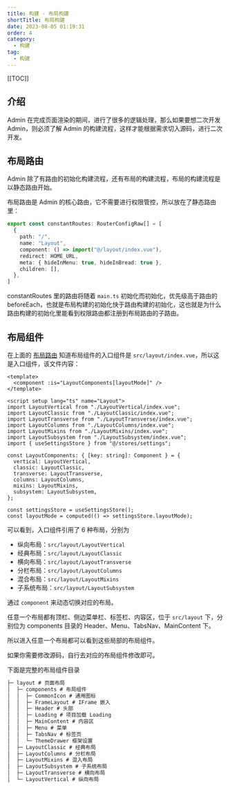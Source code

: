 ```yaml
---
title: 构建 - 布局构建
shortTitle: 布局构建
date: 2023-08-05 01:19:31
order: 4
category:
  - 构建
tag: 
  - 构建
---
```


[[TOC]]



## 介绍

Admin 在完成页面渲染的期间，进行了很多的逻辑处理，那么如果要想二次开发 Admin，则必须了解 Admin 的构建流程，这样才能根据需求切入源码，进行二次开发。

## 布局路由

Admin 除了有路由的初始化构建流程，还有布局的构建流程，布局的构建流程是以静态路由开始。

布局路由是 Admin 的核心路由，它不需要进行权限管控，所以放在了静态路由里：

```typescript
export const constantRoutes: RouterConfigRaw[] = [
  {
    path: "/",
    name: "Layout",
    component: () => import("@/layout/index.vue"),
    redirect: HOME_URL,
    meta: { hideInMenu: true, hideInBread: true },
    children: [],
  },
]
```

constantRoutes 里的路由将随着 `main.ts` 初始化而初始化，优先级高于路由的 beforeEach，也就是布局构建的初始化快于路由构建的初始化，这也就是为什么路由构建的初始化里能看到权限路由都注册到布局路由的子路由。

## 布局组件

在上面的 [布局路由](#布局路由) 知道布局组件的入口组件是 `src/layout/index.vue`，所以这是入口组件，该文件内容：

```vue
<template>
  <component :is="LayoutComponents[layoutMode]" />
</template>

<script setup lang="ts" name="Layout">
import LayoutVertical from "./LayoutVertical/index.vue";
import LayoutClassic from "./LayoutClassic/index.vue";
import LayoutTransverse from "./LayoutTransverse/index.vue";
import LayoutColumns from "./LayoutColumns/index.vue";
import LayoutMixins from "./LayoutMixins/index.vue";
import LayoutSubsystem from "./LayoutSubsystem/index.vue";
import { useSettingsStore } from "@/stores/settings";
  
const LayoutComponents: { [key: string]: Component } = {
  vertical: LayoutVertical,
  classic: LayoutClassic,
  transverse: LayoutTransverse,
  columns: LayoutColumns,
  mixins: LayoutMixins,
  subsystem: LayoutSubsystem,
};
  
const settingsStore = useSettingsStore();
const layoutMode = computed(() => settingsStore.layoutMode);
```

可以看到，入口组件引用了 6 种布局，分别为

- 纵向布局：`src/layout/LayoutVertical` 
- 经典布局：`src/layout/LayoutClassic`
- 横向布局：`src/layout/LayoutTransverse`
- 分栏布局：`src/layout/LayoutColumns`
- 混合布局：`src/layout/LayoutMixins`
- 子系统布局：`src/layout/LayoutSubsystem`

通过 `component` 来动态切换对应的布局。

任意一个布局都有顶栏、侧边菜单栏、标签栏、内容区，位于 `src/layout` 下，分别位为 components 目录的 Header、Menu、TabsNav、MainContent 下。

所以进入任意一个布局都可以看到这些局部的布局组件。

如果你需要修改源码，自行去对应的布局组件修改即可。

下面是完整的布局组件目录

```markdown
├─ layout # 页面布局
│  ├─ components # 布局组件
│  │  ├─ CommonIcon # 通用图标
│  │  ├─ FrameLayout # IFrame 嵌入
│  │  ├─ Header # 头部
│  │  ├─ Loading # 项目加载 Loading 
│  │  ├─ MainContent # 内容区
│  │  ├─ Menu # 菜单
│  │  ├─ TabsNav # 标签页
│  │  └─ ThemeDrawer 框架设置
│  ├─ LayoutClassic # 经典布局
│  ├─ LayoutColumns # 分栏布局
│  ├─ LayoutMixins # 混入布局
│  ├─ LayoutSubsystem # 子系统布局
│  ├─ LayoutTransverse # 横向布局
│  └─ LayoutVertical # 纵向布局
```

